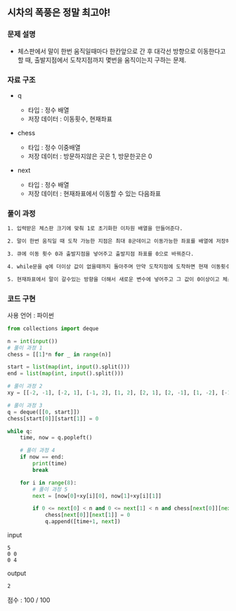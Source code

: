 ## 시차의 폭풍은 정말 최고야!

### 문제 설명

- 체스판에서 말이 한번 움직일때마다 한칸앞으로 간 후 대각선 방향으로 이동한다고 할 때, 출발지점에서 도착지점까지 몇번을 움직이는지 구하는 문제.<br>

### 자료 구조

- q<br>

  - 타입 : 정수 배열
  - 저장 데이터 : 이동횟수, 현재좌표

- chess<br>

  - 타입 : 정수 이중배열
  - 저장 데이터 : 방문하지않은 곳은 1, 방문한곳은 0

- next<br>
  - 타입 : 정수 배열
  - 저장 데이터 : 현재좌표에서 이동할 수 있는 다음좌표

### 풀이 과정

```txt
1. 입력받은 체스판 크기에 맞춰 1로 초기화한 이차원 배열을 만들어준다.

2. 말이 한번 움직일 때 도착 가능한 지점은 최대 8군데이고 이동가능한 좌표를 배열에 저장해둔다.

3. 큐에 이동 횟수 0과 출발지점을 넣어주고 출발지점 좌표를 0으로 바꿔준다.

4. while문을 q에 더이상 값이 없을때까지 돌아주며 만약 도착지점에 도착하면 현재 이동횟수를 출력하고 루프를 종료한다.

5. 현재좌표에서 말이 갈수있는 방향을 더해서 새로운 변수에 넣어주고 그 값이 0이상이고 체스판크기보다 작다면 큐에 이동횟수에 1을 더한값과 변수를 넣어준 후, 그 좌표를 0으로 바꿔준다.
```

### 코드 구현

사용 언어 : 파이썬

```py
from collections import deque

n = int(input())
# 풀이 과정 1
chess = [[1]*n for _ in range(n)]

start = list(map(int, input().split()))
end = list(map(int, input().split()))

# 풀이 과정 2
xy = [[-2, -1], [-2, 1], [-1, 2], [1, 2], [2, 1], [2, -1], [1, -2], [-1, -2]]

# 풀이 과정 3
q = deque([[0, start]])
chess[start[0]][start[1]] = 0

while q:
    time, now = q.popleft()

    # 풀이 과정 4
    if now == end:
        print(time)
        break

    for i in range(8):
        # 풀이 과정 5
        next = [now[0]+xy[i][0], now[1]+xy[i][1]]

        if 0 <= next[0] < n and 0 <= next[1] < n and chess[next[0]][next[1]]:
            chess[next[0]][next[1]] = 0
            q.append([time+1, next])
```

input

```
5
0 0
0 4
```

output

```
2
```

점수 : 100 / 100<br>
